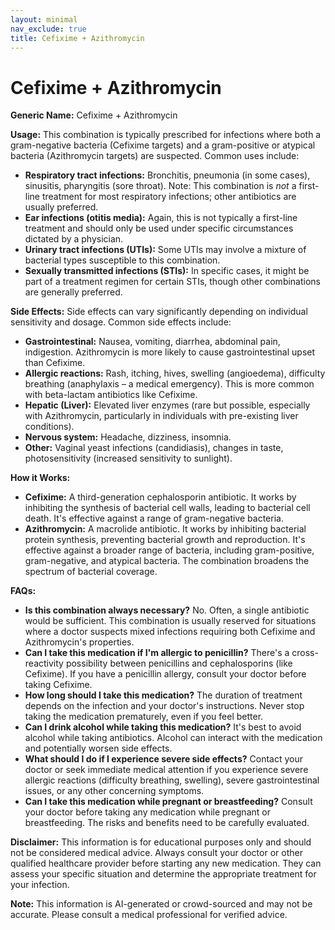 ```yaml
---
layout: minimal
nav_exclude: true
title: Cefixime + Azithromycin
---
```


# Cefixime + Azithromycin

**Generic Name:** Cefixime + Azithromycin

**Usage:** This combination is typically prescribed for infections where both a gram-negative bacteria (Cefixime targets) and a gram-positive or atypical bacteria (Azithromycin targets) are suspected.  Common uses include:

* **Respiratory tract infections:**  Bronchitis, pneumonia (in some cases), sinusitis, pharyngitis (sore throat).  Note:  This combination is *not* a first-line treatment for most respiratory infections; other antibiotics are usually preferred.
* **Ear infections (otitis media):**  Again, this is not typically a first-line treatment and should only be used under specific circumstances dictated by a physician.
* **Urinary tract infections (UTIs):**  Some UTIs may involve a mixture of bacterial types susceptible to this combination.
* **Sexually transmitted infections (STIs):**  In specific cases, it might be part of a treatment regimen for certain STIs, though other combinations are generally preferred.


**Side Effects:**  Side effects can vary significantly depending on individual sensitivity and dosage. Common side effects include:

* **Gastrointestinal:** Nausea, vomiting, diarrhea, abdominal pain, indigestion.  Azithromycin is more likely to cause gastrointestinal upset than Cefixime.
* **Allergic reactions:** Rash, itching, hives, swelling (angioedema), difficulty breathing (anaphylaxis – a medical emergency).  This is more common with beta-lactam antibiotics like Cefixime.
* **Hepatic (Liver):**  Elevated liver enzymes (rare but possible, especially with Azithromycin, particularly in individuals with pre-existing liver conditions).
* **Nervous system:** Headache, dizziness, insomnia.
* **Other:** Vaginal yeast infections (candidiasis), changes in taste, photosensitivity (increased sensitivity to sunlight).


**How it Works:**

* **Cefixime:**  A third-generation cephalosporin antibiotic. It works by inhibiting the synthesis of bacterial cell walls, leading to bacterial cell death. It's effective against a range of gram-negative bacteria.
* **Azithromycin:** A macrolide antibiotic. It works by inhibiting bacterial protein synthesis, preventing bacterial growth and reproduction. It's effective against a broader range of bacteria, including gram-positive, gram-negative, and atypical bacteria.  The combination broadens the spectrum of bacterial coverage.


**FAQs:**

* **Is this combination always necessary?** No.  Often, a single antibiotic would be sufficient. This combination is usually reserved for situations where a doctor suspects mixed infections requiring both Cefixime and Azithromycin's properties.
* **Can I take this medication if I'm allergic to penicillin?**  There's a cross-reactivity possibility between penicillins and cephalosporins (like Cefixime).  If you have a penicillin allergy, consult your doctor before taking Cefixime.
* **How long should I take this medication?**  The duration of treatment depends on the infection and your doctor's instructions.  Never stop taking the medication prematurely, even if you feel better.
* **Can I drink alcohol while taking this medication?**  It's best to avoid alcohol while taking antibiotics. Alcohol can interact with the medication and potentially worsen side effects.
* **What should I do if I experience severe side effects?**  Contact your doctor or seek immediate medical attention if you experience severe allergic reactions (difficulty breathing, swelling), severe gastrointestinal issues, or any other concerning symptoms.
* **Can I take this medication while pregnant or breastfeeding?**  Consult your doctor before taking any medication while pregnant or breastfeeding. The risks and benefits need to be carefully evaluated.


**Disclaimer:** This information is for educational purposes only and should not be considered medical advice. Always consult your doctor or other qualified healthcare provider before starting any new medication.  They can assess your specific situation and determine the appropriate treatment for your infection.


**Note:** This information is AI-generated or crowd-sourced and may not be accurate. Please consult a medical professional for verified advice.